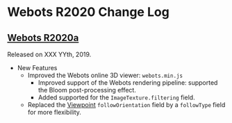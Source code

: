 # Webots R2020 Change Log

## [Webots R2020a](../blog/Webots-2019-a-release.md)
Released on XXX YYth, 2019.

  - New Features
    - Improved the Webots online 3D viewer: `webots.min.js`
      - Improved support of the Webots rendering pipeline: supported the Bloom post-processing effect.
      - Added supported for the `ImageTexture.filtering` field.
    - Replaced the [Viewpoint](viewpoint.md) `followOrientation` field by a `followType` field for more flexibility.
